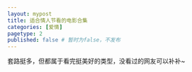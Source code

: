 ```yaml
---
layout: mypost
title: 适合情人节看的电影合集
categories: [爱情]
pagetype: 2
published: false # 暂时为false，不发布
---
```


>
套路挺多，但都属于看完挺美好的类型，没看过的网友可以补补~